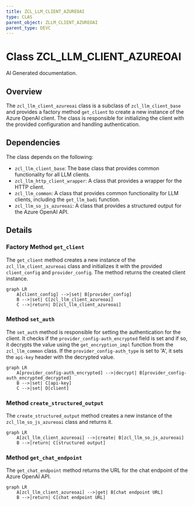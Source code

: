 ```yaml
---
title: ZCL_LLM_CLIENT_AZUREOAI
type: CLAS
parent_object: ZLLM_CLIENT_AZUREOAI
parent_type: DEVC
---
```


# Class ZCL_LLM_CLIENT_AZUREOAI

AI Generated documentation.
## Overview
The `zcl_llm_client_azureoai` class is a subclass of `zcl_llm_client_base` and provides a factory method `get_client` to create a new instance of the Azure OpenAI client. The class is responsible for initializing the client with the provided configuration and handling authentication.

## Dependencies
The class depends on the following:

* `zcl_llm_client_base`: The base class that provides common functionality for all LLM clients.
* `zcl_llm_http_client_wrapper`: A class that provides a wrapper for the HTTP client.
* `zcl_llm_common`: A class that provides common functionality for LLM clients, including the `get_llm_badi` function.
* `zcl_llm_so_js_azureoai`: A class that provides a structured output for the Azure OpenAI API.

## Details
### Factory Method `get_client`
The `get_client` method creates a new instance of the `zcl_llm_client_azureoai` class and initializes it with the provided `client_config` and `provider_config`. The method returns the created client instance.

```mermaid
graph LR
    A[client_config] -->|set| B[provider_config]
    B -->|set| C[zcl_llm_client_azureoai]
    C -->|return| D[zcl_llm_client_azureoai]
```

### Method `set_auth`
The `set_auth` method is responsible for setting the authentication for the client. It checks if the `provider_config-auth_encrypted` field is set and if so, it decrypts the value using the `get_encryption_impl` function from the `zcl_llm_common` class. If the `provider_config-auth_type` is set to 'A', it sets the `api-key` header with the decrypted value.

```mermaid
graph LR
    A[provider_config-auth_encrypted] -->|decrypt| B[provider_config-auth_encrypted_decrypted]
    B -->|set| C[api-key]
    C -->|set| D[client]
```

### Method `create_structured_output`
The `create_structured_output` method creates a new instance of the `zcl_llm_so_js_azureoai` class and returns it.

```mermaid
graph LR
    A[zcl_llm_client_azureoai] -->|create| B[zcl_llm_so_js_azureoai]
    B -->|return| C[structured output]
```

### Method `get_chat_endpoint`
The `get_chat_endpoint` method returns the URL for the chat endpoint of the Azure OpenAI API.

```mermaid
graph LR
    A[zcl_llm_client_azureoai] -->|get| B[chat endpoint URL]
    B -->|return| C[chat endpoint URL]
```

